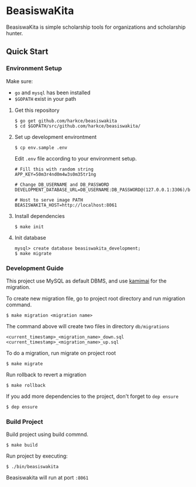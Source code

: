 # BeasiswaKita
BeasiswaKita is simple scholarship tools for organizations and scholarship hunter.

## Quick Start
### Environment Setup
Make sure:
- `go` and `mysql` has been installed
- `$GOPATH` exist in your path

1. Get this repository
    ```
    $ go get github.com/harkce/beasiswakita
    $ cd $GOPATH/src/github.com/harkce/beasiswakita/
    ```
2. Set up development environtment
    ```
    $ cp env.sample .env
    ```
    Edit `.env` file according to your environment setup.
    ```env
    # Fill this with random string
    APP_KEY=50m3r4nd0m4w3s0m35tr1ng

    # Change DB_USERNAME and DB_PASSWORD
    DEVELOPMENT_DATABASE_URL=DB_USERNAME:DB_PASSWORD@(127.0.0.1:3306)/beasiswakita_development

    # Host to serve image PATH
    BEASISWAKITA_HOST=http://localhost:8061
    ```
3. Install dependencies
    ```
    $ make init
    ```
3. Init database
    ```
    mysql> create database beasiswakita_development;
    $ make migrate
    ```
### Development Guide
This project use MySQL as default DBMS, and use [kamimai](https://github.com/Fs02/kamimai) for the migration.

To create new migration file, go to project root directory and run migration command.
  ```
  $ make migration <migration name>
  ```
The command above will create two files in directory `db/migrations`
  ```
  <current_timestamp>_<migration_name>_down.sql
  <current_timestamp>_<migration_name>_up.sql
  ```
To do a migration, run migrate on project root
  ```
  $ make migrate
  ```
Run rollback to revert a migration
  ```
  $ make rollback
  ```
If you add more dependencies to the project, don't forget to `dep ensure`
  ```
  $ dep ensure
  ```
### Build Project
Build project using build commnd.
  ```
  $ make build
  ```
Run project by executing:
  ```
  $ ./bin/beasiswakita
  ```
Beasiswakita will run at port `:8061`
